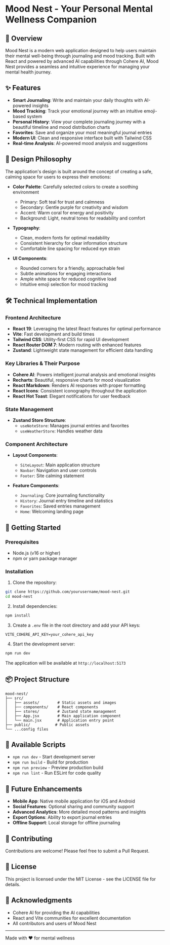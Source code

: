 # Mood Nest - Your Personal Mental Wellness Companion

## 🌟 Overview

Mood Nest is a modern web application designed to help users maintain their mental well-being through journaling and mood tracking. Built with React and powered by advanced AI capabilities through Cohere AI, Mood Nest provides a seamless and intuitive experience for managing your mental health journey.

## ✨ Features

- **Smart Journaling**: Write and maintain your daily thoughts with AI-powered insights
- **Mood Tracking**: Track your emotional journey with an intuitive emoji-based system
- **Personal History**: View your complete journaling journey with a beautiful timeline and mood distribution charts
- **Favorites**: Save and organize your most meaningful journal entries
- **Modern UI**: Clean and responsive interface built with Tailwind CSS
- **Real-time Analysis**: AI-powered mood analysis and suggestions

## 🎨 Design Philosophy

The application's design is built around the concept of creating a safe, calming space for users to express their emotions:

- **Color Palette**: Carefully selected colors to create a soothing environment
  - Primary: Soft teal for trust and calmness
  - Secondary: Gentle purple for creativity and wisdom
  - Accent: Warm coral for energy and positivity
  - Background: Light, neutral tones for readability and comfort

- **Typography**: 
  - Clean, modern fonts for optimal readability
  - Consistent hierarchy for clear information structure
  - Comfortable line spacing for reduced eye strain

- **UI Components**:
  - Rounded corners for a friendly, approachable feel
  - Subtle animations for engaging interactions
  - Ample white space for reduced cognitive load
  - Intuitive emoji selection for mood tracking

## 🛠️ Technical Implementation

### Frontend Architecture

- **React 19**: Leveraging the latest React features for optimal performance
- **Vite**: Fast development and build times
- **Tailwind CSS**: Utility-first CSS for rapid UI development
- **React Router DOM 7**: Modern routing with enhanced features
- **Zustand**: Lightweight state management for efficient data handling

### Key Libraries & Their Purpose

- **Cohere AI**: Powers intelligent journal analysis and emotional insights
- **Recharts**: Beautiful, responsive charts for mood visualization
- **React Markdown**: Renders AI responses with proper formatting
- **React Icons**: Consistent iconography throughout the application
- **React Hot Toast**: Elegant notifications for user feedback

### State Management

- **Zustand Store Structure**:
  - `useNoteStore`: Manages journal entries and favorites
  - `useWeatherStore`: Handles weather data

### Component Architecture

- **Layout Components**:
  - `SiteLayout`: Main application structure
  - `Navbar`: Navigation and user controls
  - `Footer`: Site calming statement

- **Feature Components**:
  - `Journaling`: Core journaling functionality
  - `History`: Journal entry timeline and statistics
  - `Favorites`: Saved entries management
  - `Home`: Welcoming landing page

## 🚀 Getting Started

### Prerequisites

- Node.js (v16 or higher)
- npm or yarn package manager

### Installation

1. Clone the repository:
```bash
git clone https://github.com/yourusername/mood-nest.git
cd mood-nest
```

2. Install dependencies:
```bash
npm install
```

3. Create a `.env` file in the root directory and add your API keys:
```env
VITE_COHERE_API_KEY=your_cohere_api_key
```

4. Start the development server:
```bash
npm run dev
```

The application will be available at `http://localhost:5173`

## 📦 Project Structure

```
mood-nest/
├── src/
│   ├── assets/        # Static assets and images
│   ├── components/    # React components
│   ├── stores/        # Zustand state management
│   ├── App.jsx        # Main application component
│   └── main.jsx       # Application entry point
├── public/           # Public assets
└── ...config files
```

## 🔧 Available Scripts

- `npm run dev` - Start development server
- `npm run build` - Build for production
- `npm run preview` - Preview production build
- `npm run lint` - Run ESLint for code quality

## 🎯 Future Enhancements

- **Mobile App**: Native mobile application for iOS and Android
- **Social Features**: Optional sharing and community support
- **Advanced Analytics**: More detailed mood patterns and insights
- **Export Options**: Ability to export journal entries
- **Offline Support**: Local storage for offline journaling

## 🤝 Contributing

Contributions are welcome! Please feel free to submit a Pull Request.

## 📝 License

This project is licensed under the MIT License - see the LICENSE file for details.

## 🙏 Acknowledgments

- Cohere AI for providing the AI capabilities
- React and Vite communities for excellent documentation
- All contributors and users of Mood Nest

---

Made with ❤️ for mental wellness
